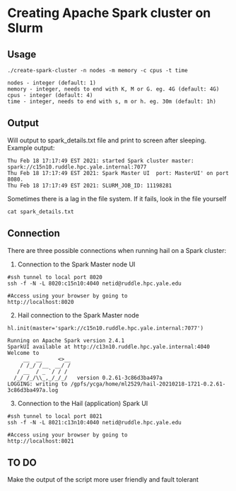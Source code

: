 # Creating Apache Spark cluster on Slurm

## Usage
```
./create-spark-cluster -n nodes -m memory -c cpus -t time

nodes - integer (default: 1)
memory - integer, needs to end with K, M or G. eg. 4G (default: 4G)
cpus - integer (default: 4)
time - integer, needs to end with s, m or h. eg. 30m (default: 1h)

```

## Output

Will output to spark_details.txt file and print to screen after sleeping.  
Example output:
```
Thu Feb 18 17:17:49 EST 2021: started Spark cluster master: spark://c15n10.ruddle.hpc.yale.internal:7077
Thu Feb 18 17:17:49 EST 2021: Spark Master UI  port: MasterUI' on port 8080.
Thu Feb 18 17:17:49 EST 2021: SLURM_JOB_ID: 11198281
```
Sometimes there is a lag in the file system. If it fails, look in the file yourself  
```
cat spark_details.txt
```

## Connection
There are three possible connections when running hail on a Spark cluster:  
1. Connection to the Spark Master node UI
```
#ssh tunnel to local port 8020
ssh -f -N -L 8020:c15n10:4040 netid@ruddle.hpc.yale.edu

#Access using your browser by going to
http://localhost:8020
```
  
2. Hail connection to the Spark Master node
```
hl.init(master='spark://c15n10.ruddle.hpc.yale.internal:7077')

Running on Apache Spark version 2.4.1
SparkUI available at http://c13n10.ruddle.hpc.yale.internal:4040
Welcome to
     __  __     <>__
    / /_/ /__  __/ /
   / __  / _ `/ / /
  /_/ /_/\\_,_/_/_/   version 0.2.61-3c86d3ba497a
LOGGING: writing to /gpfs/ycga/home/ml2529/hail-20210218-1721-0.2.61-3c86d3ba497a.log
```

3. Connection to the Hail (application) Spark UI  
```
#ssh tunnel to local port 8021
ssh -f -N -L 8021:c13n10:4040 netid@ruddle.hpc.yale.edu

#Access using your browser by going to
http://localhost:8021
```

## TO DO
Make the output of the script more user friendly and fault tolerant



